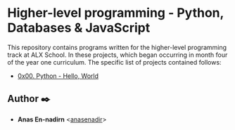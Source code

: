 # Higher-level programming - Python, Databases & JavaScript

This repository contains programs written for the higher-level programming
track at ALX School. In these projects, which began occurring in month
four of the year one curriculum.
The specific list of projects contained follows:

* [0x00. Python - Hello, World](./0x00-python-hello_world)

## Author :black_nib:

* **Anas En-nadirn** <[anasenadir](https://github.com/anasenadir)>

